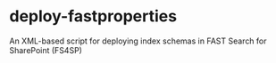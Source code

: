 deploy-fastproperties
=====================

An XML-based script for deploying index schemas in FAST Search for SharePoint (FS4SP)
